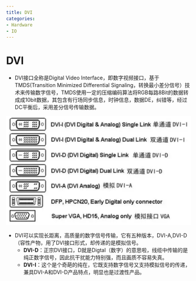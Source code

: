 ```yaml
---
title: DVI
categories:
- Hardware
- IO
---
```

# DVI

- DVI接口全称是Digital Video Interface，即数字视频接口，基于TMDS(Transition Minimized Differential Signaling，转换最小差分信号）技术来传输数字信号，TMDS使用一定的压缩编码算法将RGB每路8Bit的数据转成成10bit数据，其包含有行场同步信息，时钟信息，数据DE，纠错等，经过DC平衡后，采用差分信号传输数据。

![](https://raw.githubusercontent.com/LuShan123888/Files/main/Pictures/202411160017518.jpeg)

- DVI可以实现长距离，高质量的数字信号传输，它有五种版本，DVI-A,DVI-D（容性产物，用了DVI接口形式，却传递的是模拟信号。
    - **DVI-D**：正宗DVI接口，D就是Digtal（数字）的意思啦，线缆中传输的是纯正数字信号，因此抗干扰能力特别强，而且画质不容易失真。
    - **DVI-I**：这个是个奇葩的纯在，它既支持数字信号又支持模拟信号的传递，兼具DVI-A和DVI-D产品特点，明显也是过渡性产品。
